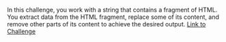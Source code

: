 In this challenge, you work with a string that contains a fragment of HTML. You extract data from the HTML fragment, replace some of its content, and remove other parts of its content to achieve the desired output.
<a href="https://learn.microsoft.com/en-gb/training/modules/csharp-modify-content/5-exercise-challenge-extract-replace-remove-data">Link to Challenge</a>
